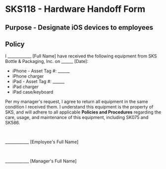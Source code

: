 # SKS118 - Hardware Handoff Form
## Purpose - Designate iOS devices to employees
## Policy

I ____________ [Full Name] have received the following equipment from SKS Bottle & Packaging, Inc. on ______ [Date]:

* iPhone - Asset Tag #: ______
* iPhone charger
* iPad - Asset Tag #: ______
* iPad charger
* iPad case/keyboard

Per my manager's request, I agree to return all equipment in the same condition I received them. I understand this equipment is the property of SKS, and will adhere to all applicable **Policies and Procedures** regarding the care, usage, and maintenance of this equipment, including SK075 and SK586.

&nbsp;

____________ [Employee's Full Name]

&nbsp;

____________ [Manager's Full Name]
